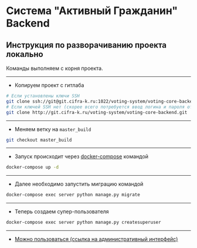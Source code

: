 # Система "Активный Гражданин" Backend

## Инструкция по разворачиванию проекта локально
Команды выполняем с корня проекта.

---
 - Копируем проект с гитлаба
```bash
# Если установлены ключи SSH
git clone ssh://git@git.cifra-k.ru:1022/voting-system/voting-core-backend.git
# Если ключей SSH нет (скорее всего потребуется ввод логина и пароля от гитлаба)
git clone http://git.cifra-k.ru/voting-system/voting-core-backend.git
```

---
 - Меняем ветку на `master_build`
```bash
git checkout master_build
```

---
- Запуск происходит через [docker-compose](https://docs.docker.com/) командой
```bash
docker-compose up -d
```

---
- Далее необходимо запустить миграцию командой
```bash
docker-compose exec server python manage.py migrate
```

---
- Теперь создаем супер-пользователя
```bash
docker-compose exec server python manage.py createsuperuser
```

---
- [Можно пользоваться (ссылка на административный интерфейс)](http://127.0.0.1:8000/admin/)

